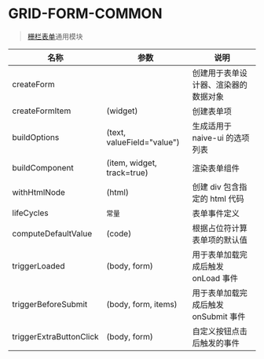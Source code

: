 # GRID-FORM-COMMON
> [栅栏表单](https://github.com/0604hx/grid-form)通用模块

名称|参数|说明
-|-|-
createForm||创建用于表单设计器、渲染器的数据对象
createFormItem|(widget)|创建表单项
buildOptions|(text, valueField="value")|生成适用于 naive-ui 的选项列表
buildComponent|(item, widget, track=true)|渲染表单组件
withHtmlNode|(html)|创建 div 包含指定的 html 代码
lifeCycles|`常量`|表单事件定义
computeDefaultValue|(code)|根据占位符计算表单项的默认值
triggerLoaded|(body, form)|用于表单加载完成后触发 onLoad 事件
triggerBeforeSubmit|(body, form, items)|用于表单加载完成后触发 onSubmit 事件
triggerExtraButtonClick|(body, form)|自定义按钮点击后触发的事件
